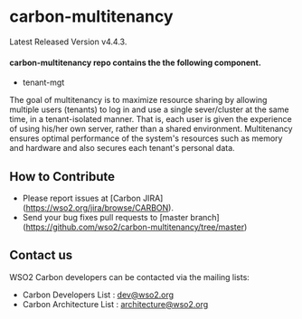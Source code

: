# carbon-multitenancy
Latest Released Version v4.4.3.

#### carbon-multitenancy repo contains the the following component.

* tenant-mgt

The goal of multitenancy is to maximize resource sharing by allowing multiple users (tenants) to log in and use a single sever/cluster at the same time, in a tenant-isolated manner. That is, each user is given the experience of using his/her own server, rather than a shared environment. Multitenancy ensures optimal performance of the system's resources such as memory and hardware and also secures each tenant's personal data.


## How to Contribute
* Please report issues at [Carbon JIRA] (https://wso2.org/jira/browse/CARBON).
* Send your bug fixes pull requests to [master branch] (https://github.com/wso2/carbon-multitenancy/tree/master)

## Contact us
WSO2 Carbon developers can be contacted via the mailing lists:

* Carbon Developers List : dev@wso2.org
* Carbon Architecture List : architecture@wso2.org
